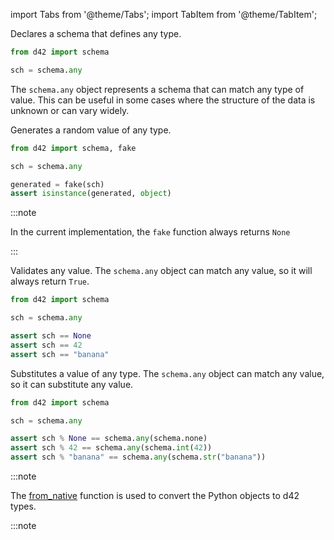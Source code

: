 import Tabs from '@theme/Tabs';
import TabItem from '@theme/TabItem';

<Tabs defaultValue="declare">
  <TabItem value="declare">

Declares a schema that defines any type.

```python
from d42 import schema

sch = schema.any
```

The `schema.any` object represents a schema that can match any type of value. This can be useful in some cases where the structure of the data is unknown or can vary widely.

  </TabItem>

  <TabItem value="generate">

Generates a random value of any type.

```python
from d42 import schema, fake

sch = schema.any

generated = fake(sch)
assert isinstance(generated, object)
```

:::note

In the current implementation, the `fake` function always returns `None`

:::

  </TabItem>

  <TabItem value="validate">

Validates any value. The `schema.any` object can match any value, so it will always return `True`.

```python
from d42 import schema

sch = schema.any

assert sch == None
assert sch == 42
assert sch == "banana"
```

  </TabItem>

  <TabItem value="substitute">

Substitutes a value of any type. The `schema.any` object can match any value, so it can substitute any value.

```python
from d42 import schema

sch = schema.any

assert sch % None == schema.any(schema.none)
assert sch % 42 == schema.any(schema.int(42))
assert sch % "banana" == schema.any(schema.str("banana"))
```

:::note

The [from_native](/docs/features/declaration#creating-schemas-from-native-types) function is used to convert the Python objects to d42 types.

:::note

  </TabItem>

</Tabs>

